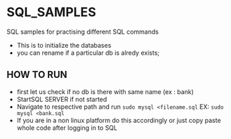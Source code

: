 # SQL_SAMPLES
SQL samples for practising different SQL commands

- This is to initialize the databases
- you can rename if a particular db is alredy exists;

## HOW TO RUN
- first let us check if no db is there with same name (ex : bank)
- StartSQL SERVER if not started
- Navigate to respective path and run 
```sudo mysql <filename.sql```
EX: ```sudo mysql <bank.sql```
- If you are in a non linux platform do this accordingly or just copy paste whole code after logging in to SQL
